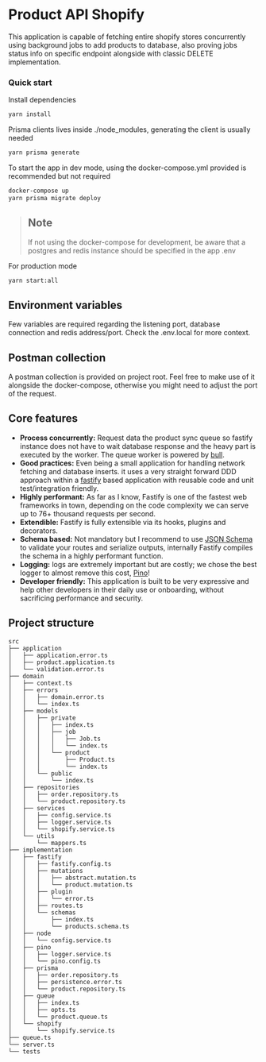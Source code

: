 # Product API Shopify

This application is capable of fetching entire shopify stores concurrently
using background jobs to add products to database, also proving jobs status info
on specific endpoint alongside with classic DELETE
implementation.

### Quick start

Install dependencies

```sh
yarn install
```

Prisma clients lives inside ./node_modules, generating the client is usually needed

```sh
yarn prisma generate
```

To start the app in dev mode, using the docker-compose.yml provided is
recommended but not required

```sh
docker-compose up
yarn prisma migrate deploy
```

> ## Note
>
> If not using the docker-compose for development, be aware that a postgres and
> redis instance should be specified in the app .env

For production mode

```sh
yarn start:all
```

## Environment variables

Few variables are required regarding the listening port, database connection and
redis address/port. Check the .env.local for more context.

## Postman collection

A postman collection is provided on project root. Feel free to make use of it
alongside the docker-compose, otherwise you might need to adjust the port of the
request.

## Core features

- **Process concurrently:** Request data the product sync queue so fastify instance
  does not have to wait database response and the heavy part is executed by the
  worker. The queue worker is powered by [bull](https://github.com/OptimalBits/bull).
- **Good practices:** Even being a small application for handling network fetching
  and database inserts. it uses a very straight forward DDD approach within a
  [fastify](http://github.com/fastify/**fastify**) based application with
  reusable code and unit test/integration friendly.
- **Highly performant:** As far as I know, Fastify is one of the fastest web
  frameworks in town, depending on the code complexity we can serve up to 76+
  thousand requests per second.
- **Extendible:** Fastify is fully extensible via its hooks, plugins and
  decorators.
- **Schema based:** Not mandatory but I recommend to use [JSON
  Schema](https://json-schema.org/) to validate your routes and serialize
  outputs, internally Fastify compiles the schema in a highly performant
  function.
- **Logging:** logs are extremely important but are costly; we chose the best
  logger to almost remove this cost, [Pino](https://github.com/pinojs/pino)!
- **Developer friendly:** This application is built to be very expressive and help
  other developers in their daily use or onboarding, without sacrificing
  performance and
  security.

## Project structure

```tree
src
├── application
│   ├── application.error.ts
│   ├── product.application.ts
│   └── validation.error.ts
├── domain
│   ├── context.ts
│   ├── errors
│   │   ├── domain.error.ts
│   │   └── index.ts
│   ├── models
│   │   ├── private
│   │   │   ├── index.ts
│   │   │   ├── job
│   │   │   │   ├── Job.ts
│   │   │   │   └── index.ts
│   │   │   └── product
│   │   │       ├── Product.ts
│   │   │       └── index.ts
│   │   └── public
│   │       └── index.ts
│   ├── repositories
│   │   ├── order.repository.ts
│   │   └── product.repository.ts
│   ├── services
│   │   ├── config.service.ts
│   │   ├── logger.service.ts
│   │   └── shopify.service.ts
│   └── utils
│       └── mappers.ts
├── implementation
│   ├── fastify
│   │   ├── fastify.config.ts
│   │   ├── mutations
│   │   │   ├── abstract.mutation.ts
│   │   │   └── product.mutation.ts
│   │   ├── plugin
│   │   │   └── error.ts
│   │   ├── routes.ts
│   │   └── schemas
│   │       ├── index.ts
│   │       └── products.schema.ts
│   ├── node
│   │   └── config.service.ts
│   ├── pino
│   │   ├── logger.service.ts
│   │   └── pino.config.ts
│   ├── prisma
│   │   ├── order.repository.ts
│   │   ├── persistence.error.ts
│   │   └── product.repository.ts
│   ├── queue
│   │   ├── index.ts
│   │   ├── opts.ts
│   │   └── product.queue.ts
│   └── shopify
│       └── shopify.service.ts
├── queue.ts
└── server.ts
└── tests
```
